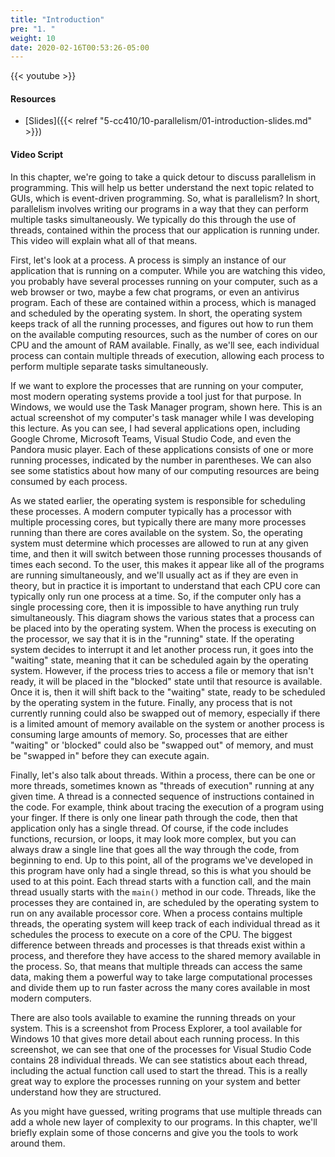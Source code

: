 ```yaml
---
title: "Introduction"
pre: "1. "
weight: 10
date: 2020-02-16T00:53:26-05:00
---
```


{{< youtube  >}}

#### Resources

* [Slides]({{< relref "5-cc410/10-parallelism/01-introduction-slides.md" >}})

#### Video Script

In this chapter, we're going to take a quick detour to discuss parallelism in programming. This will help us better understand the next topic related to GUIs, which is event-driven programming. So, what is parallelism? In short, parallelism involves writing our programs in a way that they can perform multiple tasks simultaneously. We typically do this through the use of threads, contained within the process that our application is running under. This video will explain what all of that means.

First, let's look at a process. A process is simply an instance of our application that is running on a computer. While you are watching this video, you probably have several processes running on your computer, such as a web browser or two, maybe a few chat programs, or even an antivirus program. Each of these are contained within a process, which is managed and scheduled by the operating system. In short, the operating system keeps track of all the running processes, and figures out how to run them on the available computing resources, such as the number of cores on our CPU and the amount of RAM available. Finally, as we'll see, each individual process can contain multiple threads of execution, allowing each process to perform multiple separate tasks simultaneously.

If we want to explore the processes that are running on your computer, most modern operating systems provide a tool just for that purpose. In Windows, we would use the Task Manager program, shown here. This is an actual screenshot of my computer's task manager while I was developing this lecture. As you can see, I had several applications open, including Google Chrome, Microsoft Teams, Visual Studio Code, and even the Pandora music player. Each of these applications consists of one or more running processes, indicated by the number in parentheses. We can also see some statistics about how many of our computing resources are being consumed by each process.

As we stated earlier, the operating system is responsible for scheduling these processes. A modern computer typically has a processor with multiple processing cores, but typically there are many more processes running than there are cores available on the system. So, the operating system must determine which processes are allowed to run at any given time, and then it will switch between those running processes thousands of times each second. To the user, this makes it appear like all of the programs are running simultaneously, and we'll usually act as if they are even in theory, but in practice it is important to understand that each CPU core can typically only run one process at a time. So, if the computer only has a single processing core, then it is impossible to have anything run truly simultaneously. This diagram shows the various states that a process can be placed into by the operating system. When the process is executing on the processor, we say that it is in the "running" state. If the operating system decides to interrupt it and let another process run, it goes into the "waiting" state, meaning that it can be scheduled again by the operating system. However, if the process tries to access a file or memory that isn't ready, it will be placed in the "blocked" state until that resource is available. Once it is, then it will shift back to the "waiting" state, ready to be scheduled by the operating system in the future. Finally, any process that is not currently running could also be swapped out of memory, especially if there is a limited amount of memory available on the system or another process is consuming large amounts of memory. So, processes that are either "waiting" or 'blocked" could also be "swapped out" of memory, and must be "swapped in" before they can execute again. 

Finally, let's also talk about threads. Within a process, there can be one or more threads, sometimes known as "threads of execution" running at any given time. A thread is a connected sequence of instructions contained in the code. For example, think about tracing the execution of a program using your finger. If there is only one linear path through the code, then that application only has a single thread. Of course, if the code includes functions, recursion, or loops, it may look more complex, but you can always draw a single line that goes all the way through the code, from beginning to end. Up to this point, all of the programs we've developed in this program have only had a single thread, so this is what you should be used to at this point. Each thread starts with a function call, and the main thread usually starts with the `main()` method in our code. Threads, like the processes they are contained in, are scheduled by the operating system to run on any available processor core. When a process contains multiple threads, the operating system will keep track of each individual thread as it schedules the process to execute on a core of the CPU. The biggest difference between threads and processes is that threads exist within a process, and therefore they have access to the shared memory available in the process. So, that means that multiple threads can access the same data, making them a powerful way to take large computational processes and divide them up to run faster across the many cores available in most modern computers. 

There are also tools available to examine the running threads on your system. This is a screenshot from Process Explorer, a tool available for Windows 10 that gives more detail about each running process. In this screenshot, we can see that one of the processes for Visual Studio Code contains 28 individual threads. We can see statistics about each thread, including the actual function call used to start the thread. This is a really great way to explore the processes running on your system and better understand how they are structured. 

As you might have guessed, writing programs that use multiple threads can add a whole new layer of complexity to our programs. In this chapter, we'll briefly explain some of those concerns and give you the tools to work around them. 

